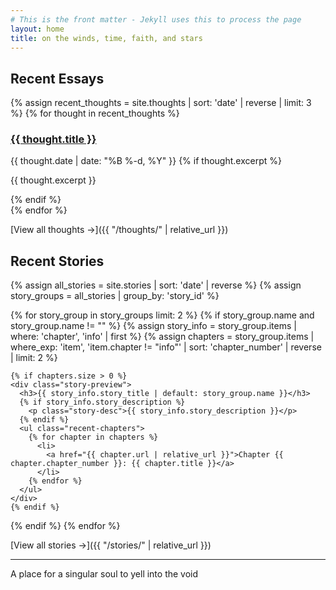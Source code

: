 ```yaml
---
# This is the front matter - Jekyll uses this to process the page
layout: home
title: on the winds, time, faith, and stars
---
```


## Recent Essays

{% assign recent_thoughts = site.thoughts | sort: 'date' | reverse | limit: 3 %}
{% for thought in recent_thoughts %}
<article class="home-post-preview">
  <h3><a href="{{ thought.url | relative_url }}">{{ thought.title }}</a></h3>
  <time datetime="{{ thought.date | date_to_xmlschema }}">{{ thought.date | date: "%B %-d, %Y" }}</time>
  {% if thought.excerpt %}
    <p>{{ thought.excerpt }}</p>
  {% endif %}
</article>
{% endfor %}

[View all thoughts →]({{ "/thoughts/" | relative_url }})

## Recent Stories

{% assign all_stories = site.stories | sort: 'date' | reverse %}
{% assign story_groups = all_stories | group_by: 'story_id' %}

<div class="home-stories">
{% for story_group in story_groups limit: 2 %}
  {% if story_group.name and story_group.name != "" %}
    {% assign story_info = story_group.items | where: 'chapter', 'info' | first %}
    {% assign chapters = story_group.items | where_exp: 'item', 'item.chapter != "info"' | sort: 'chapter_number' | reverse | limit: 2 %}
    
    {% if chapters.size > 0 %}
    <div class="story-preview">
      <h3>{{ story_info.story_title | default: story_group.name }}</h3>
      {% if story_info.story_description %}
        <p class="story-desc">{{ story_info.story_description }}</p>
      {% endif %}
      <ul class="recent-chapters">
        {% for chapter in chapters %}
          <li>
            <a href="{{ chapter.url | relative_url }}">Chapter {{ chapter.chapter_number }}: {{ chapter.title }}</a>
          </li>
        {% endfor %}
      </ul>
    </div>
    {% endif %}
  {% endif %}
{% endfor %}
</div>

[View all stories →]({{ "/stories/" | relative_url }})

---

<p class="site-description">
A place for a singular soul to yell into the void
</p>